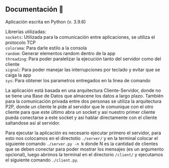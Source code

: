 ## Documentación 🎨

Aplicación escrita en Python (v. 3.9.6)

Librerías utilizadas: <br>
  `sockets`: Utilizada para la comunicación entre aplicaciones, se utiliza el protocolo TCP<br>
  `colorama`: Para darle estilo a la consola<br>
  `random`: Generar elementos random dentro de la app<br>
  `threading`: Para poder paralelizar la ejecución tanto del servidor como del cliente<br>
  `signal`: Para poder manejar las interrupciones por teclado y evitar que se caiga la app<br>
  `sys`: Para obtener los parametros entregados en la linea de comando
  
La aplicación está basada en una arquitectura Cliente-Servidor, donde no se tiene una Base de Datos que almacene los datos a largo plazo. También para la comunicación privada entre dos personas se utiliza la arquitectura P2P, donde un cliente le pide al servidor que le comunique con el otro cliente para que este último abra un socket y así nuestro primer cliente pueda conectarse a este socket y así hablar directamente con el cliente saltandose así al servidor.

Para ejecutar la aplicación es necesario ejecutar primero el servidor, para esto nos colocamos en el directotio `./server/` y en la terminal colocar el siguiente comando `./server.py -n N` donde N es la cantidad de clientes que se deben conectar para poder mostrar los mensajes (es un argumento opcional), luego abrimos la terminal en el directorio `/client/` y ejecutamos el siguiente comando `./client.py`.

